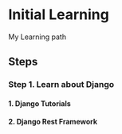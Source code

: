 # Initial Learning
My Learning path

## Steps

### Step 1. Learn about Django

#### 1. Django Tutorials

#### 2. Django Rest Framework

